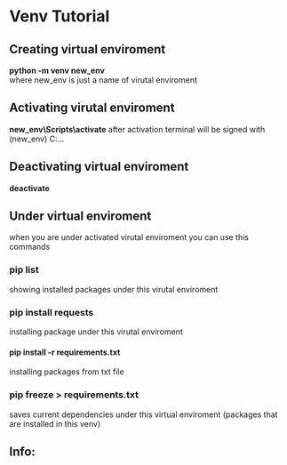 # Venv Tutorial

## Creating virtual enviroment
<b>python -m venv new_env</b>
</br>where new_env is just a name of virutal enviroment

## Activating virutal enviroment
<b>new_env\Scripts\activate</b>
after activation terminal will be signed with (new_env) C:\...

## Deactivating virtual enviroment
<b>deactivate</b>

## Under virtual enviroment
when you are under activated virutal enviroment you can use this commands

### pip list
showing installed packages under this virutal enviroment

### pip install requests
installing package under this virutal enviroment
#### pip install -r requirements.txt
installing packages from txt file

### pip freeze > requirements.txt
saves current dependencies under this virtual enviroment (packages that are installed in this venv)

## Info:
